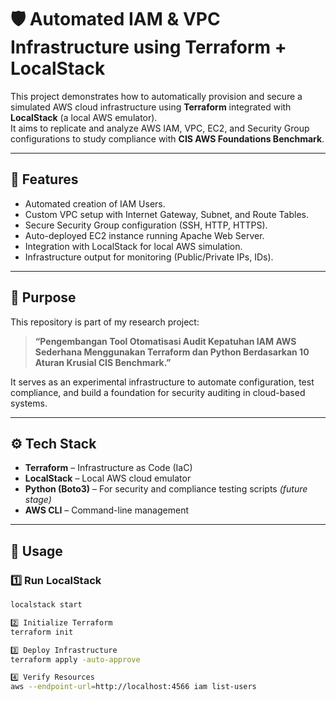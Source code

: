 # 🛡️ Automated IAM & VPC Infrastructure using Terraform + LocalStack

This project demonstrates how to automatically provision and secure a simulated AWS cloud infrastructure 
using **Terraform** integrated with **LocalStack** (a local AWS emulator).  
It aims to replicate and analyze AWS IAM, VPC, EC2, and Security Group configurations to study compliance with **CIS AWS Foundations Benchmark**.

---

## 🚀 Features
- Automated creation of IAM Users.
- Custom VPC setup with Internet Gateway, Subnet, and Route Tables.
- Secure Security Group configuration (SSH, HTTP, HTTPS).
- Auto-deployed EC2 instance running Apache Web Server.
- Integration with LocalStack for local AWS simulation.
- Infrastructure output for monitoring (Public/Private IPs, IDs).

---

## 🧠 Purpose
This repository is part of my research project:
> **“Pengembangan Tool Otomatisasi Audit Kepatuhan IAM AWS Sederhana Menggunakan Terraform dan Python Berdasarkan 10 Aturan Krusial CIS Benchmark.”**

It serves as an experimental infrastructure to automate configuration, test compliance, 
and build a foundation for security auditing in cloud-based systems.

---

## ⚙️ Tech Stack
- **Terraform** – Infrastructure as Code (IaC)
- **LocalStack** – Local AWS cloud emulator
- **Python (Boto3)** – For security and compliance testing scripts *(future stage)*
- **AWS CLI** – Command-line management

---

## 🧩 Usage
### 1️⃣ Run LocalStack
```bash
localstack start

2️⃣ Initialize Terraform
terraform init

3️⃣ Deploy Infrastructure
terraform apply -auto-approve

4️⃣ Verify Resources
aws --endpoint-url=http://localhost:4566 iam list-users


